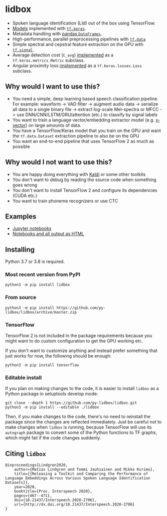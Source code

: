 # lidbox

* Spoken language identification (LId) out of the box using TensorFlow.
* [Models](./lidbox/models) implemented with [`tf.keras`](https://www.tensorflow.org/api_docs/python/tf/keras).
* Metadata handling with [pandas `DataFrames`](https://pandas.pydata.org/docs/reference/frame.html).
* High-performance, parallel preprocessing pipelines with [`tf.data`](https://www.tensorflow.org/api_docs/python/tf/data)
* Simple spectral and cepstral feature extraction on the GPU with [`tf.signal`](https://www.tensorflow.org/api_docs/python/tf/signal).
* Average detection cost (`C_avg`) [implemented](./lidbox/metrics.py) as a `tf.keras.metrics.Metric` subclass.
* Angular proximity loss [implemented](./lidbox/losses.py) as a `tf.keras.losses.Loss` subclass.

## Why would I want to use this?

* You need a simple, deep learning based speech classification pipeline.
    For example: waveform -> VAD filter -> augment audio data -> serialize all data to a single binary file -> extract log-scale Mel-spectra or MFCC -> use DNN/CNN/LSTM/GRU/attention (etc.) to classify by signal labels
* You want to train a language vector/embedding extractor model (e.g. [x-vector](./lidbox/models/xvector.py)) on large amounts of data.
* You have a TensorFlow/Keras model that you train on the GPU and want the `tf.data.Dataset` extraction pipeline to also be on the GPU
* You want an end-to-end pipeline that uses TensorFlow 2 as much as possible

## Why would I **not** want to use this?

* You are happy doing everything with [Kaldi](https://github.com/kaldi-asr/kaldi) or some other toolkits
* You don't want to debug by reading the source code when something goes wrong
* You don't want to install TensorFlow 2 and configure its dependencies (CUDA etc.)
* You want to train phoneme recognizers or use CTC

## Examples

* [Jupyter notebooks](https://github.com/py-lidbox/examples)
* [Notebooks and all output as HTML](https://py-lidbox.github.io/)


## Installing

Python 3.7 or 3.8 is required.

### Most recent version from PyPI
```
python3 -m pip install lidbox
```

### From source
```
python3 -m pip install https://github.com/py-lidbox/lidbox/archive/master.zip
```

### TensorFlow

TensorFlow 2 is not included in the package requirements because you might want to do custom configuration to get the GPU working etc.

If you don't want to customize anything and instead prefer something that just works for now, the following should be enough:
```
python3 -m pip install tensorflow
```

### Editable install

If you plan on making changes to the code, it is easier to install `lidbox` as a Python package in setuptools develop mode:
```
git clone --depth 1 https://github.com/py-lidbox/lidbox.git
python3 -m pip install --editable ./lidbox
```
Then, if you make changes to the code, there's no need to reinstall the package since the changes are reflected immediately.
Just be careful not to make changes when `lidbox` is running, because TensorFlow will use its `autograph` package to convert some of the Python functions to TF graphs, which might fail if the code changes suddenly.

## Citing `lidbox`

```
@inproceedings{Lindgren2020,
    author={Matias Lindgren and Tommi Jauhiainen and Mikko Kurimo},
    title={{Releasing a Toolkit and Comparing the Performance of Language Embeddings Across Various Spoken Language Identification Datasets}},
    year=2020,
    booktitle={Proc. Interspeech 2020},
    pages={467--471},
    doi={10.21437/Interspeech.2020-2706},
    url={http://dx.doi.org/10.21437/Interspeech.2020-2706}
}
```
